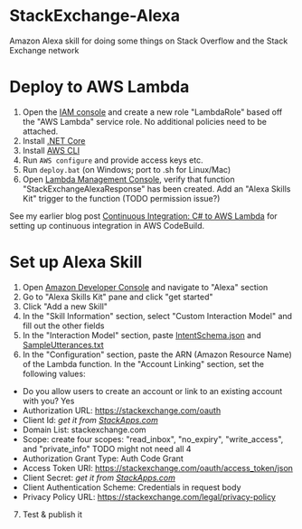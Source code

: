 # StackExchange-Alexa
Amazon Alexa skill for doing some things on Stack Overflow and the Stack Exchange network

# Deploy to AWS Lambda
1. Open the [IAM console](https://console.aws.amazon.com/iam/home#/roles) and create a new role "LambdaRole" based off the "AWS Lambda" service role. No additional policies need to be attached.
1. Install [.NET Core](https://www.microsoft.com/net/core)
2. Install [AWS CLI](https://aws.amazon.com/cli)
3. Run `AWS configure` and provide access keys etc.
4. Run `deploy.bat` (on Windows; port to .sh for Linux/Mac)
5. Open [Lambda Management Console](https://console.aws.amazon.com/lambda), verify that function "StackExchangeAlexaResponse" has been created. Add an "Alexa Skills Kit" trigger to the function (TODO permission issue?)

See my earlier blog post [Continuous Integration: C# to AWS Lambda](http://maxhorstmann.net/blog/2017/05/22/ci-dotnetcore-lambda) for setting up continuous integration in AWS CodeBuild.


# Set up Alexa Skill

1. Open [Amazon Developer Console](https://developer.amazon.com) and navigate to "Alexa" section
2. Go to "Alexa Skills Kit" pane and click "get started"
3. Click "Add a new Skill"
4. In the "Skill Information" section, select "Custom Interaction Model" and fill out the other fields
5. In the "Interaction Model" section, paste [IntentSchema.json](speechAssets/IntentSchema.json) and [SampleUtterances.txt](speechAssets/SampleUtterances.txt)
6. In the "Configuration" section, paste the ARN (Amazon Resource Name) of the Lambda function. In the "Account Linking" section, set the following values:
  - Do you allow users to create an account or link to an existing account with you? Yes
  - Authorization URL: https://stackexchange.com/oauth
  - Client Id: *get it from [StackApps.com](https://stackapps.com)*
  - Domain List: stackexchange.com
  - Scope: create four scopes: "read_inbox", "no_expiry", "write_access", and "private_info"  TODO might not need all 4
  - Authorization Grant Type: Auth Code Grant
  - Access Token URI: https://stackexchange.com/oauth/access_token/json
  - Client Secret: *get it from [StackApps.com](https://stackapps.com)*
  - Client Authentication Scheme: Credentials in request body
  - Privacy Policy URL: https://stackexchange.com/legal/privacy-policy
7. Test & publish it






